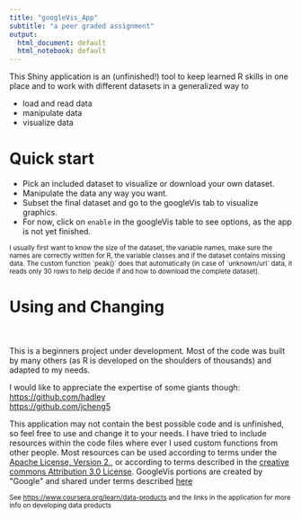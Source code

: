 ```yaml
---
title: "googleVis_App"
subtitle: "a peer graded assignment"
output:
  html_document: default
  html_notebook: default
---
```


This Shiny application is an (unfinished!) tool to keep learned R skills in one place 
and to work with different datasets in a generalized way to

- load and read data
- manipulate data
- visualize data

 
Quick start 
========================================================

- Pick an included dataset to visualize or download your own dataset.
- Manipulate the data any way you want.   
- Subset the final dataset and go to the googleVis tab to visualize graphics.   
- For now, click on `enable` in the googleVis table to see options, as the app is not yet finished.

<small>
I usually first want to know the size of the dataset, the variable names, make sure the names are correctly written for R, the variable classes and if the dataset contains missing data. The custom function `peak()` does that automatically (in case of `unknown/url` data, it reads only 30 rows to help decide if and how to download the complete dataset). </small> 
 



Using and Changing
========================================================

<br></br>
This is a beginners project under development. 
Most of the code was built by many others 
(as R is developed on the shoulders of thousands) and adapted to my needs.

I would like to appreciate the expertise of some giants though:  
https://github.com/hadley   
https://github.com/jcheng5

This application may not contain the best possible code and is unfinished,
so feel free to use and change it to your needs.
I have tried to include resources within the code files where ever I used custom functions from other people. 
Most resources can be used according to terms under the [Apache License, Version 2.](https://opensource.org/licenses/Apache-2.0),
or according to terms described in the [creative commons Attribution 3.0 License](http://creativecommons.org/licenses/by/3.0/).
GoogleVis portions are created by "Google" and shared under terms described [here](https://developers.google.com/terms/)
    
<small>See https://www.coursera.org/learn/data-products and the links in the application for more info on developing data products</small> 

